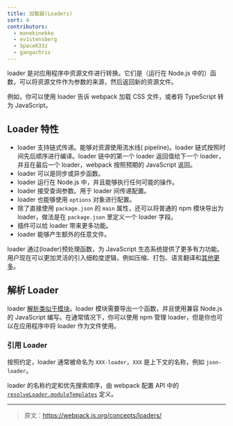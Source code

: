 ```yaml
---
title: 加载器(Loaders)
sort: 4
contributors:
  - manekinekko
  - ev1stensberg
  - SpaceK33z
  - gangachris
---
```


loader 是对应用程序中资源文件进行转换。它们是（运行在 Node.js 中的）函数，可以将资源文件作为参数的来源，然后返回新的资源文件。

例如，你可以使用 loader 告诉 webpack 加载 CSS 文件，或者将 TypeScript 转为 JavaScript。

## Loader 特性

* loader 支持链式传递。能够对资源使用流水线( pipeline)。loader 链式按照时间先后顺序进行编译。loader 链中的第一个 loader 返回值给下一个 loader，并且在最后一个 loader，webpack 按照预期的 JavaScript 返回。
* loader 可以是同步或异步函数。
* loader 运行在 Node.js 中，并且能够执行任何可能的操作。
* loader 接受查询参数。用于 loader 间传递配置。
* loader 也能够使用 `options` 对象进行配置。
* 除了直接使用 `package.json` 的 `main` 属性，还可以将普通的 npm 模块导出为 loader，做法是在 `package.json` 里定义一个 loader 字段。
* 插件可以给 loader 带来更多功能。
* loader 能够产生额外的任意文件。

loader 通过(loader)预处理函数，为 JavaScript 生态系统提供了更多有力功能。用户现在可以更加灵活的引入细粒度逻辑，例如压缩、打包、语言翻译和[其他更多](/loaders)。

## 解析 Loader

loader [解析类似于模块](/concepts/module-resolution/)。loader 模块需要导出一个函数，并且使用兼容 Node.js 的 JavaScript 编写。在通常情况下，你可以使用 npm 管理 loader，但是你也可以在应用程序中将 loader 作为文件使用。

### 引用 Loader

按照约定，loader 通常被命名为 `XXX-loader`，`XXX` 是上下文的名称，例如 `json-loader`。

loader 的名称约定和优先搜索顺序，由 webpack 配置 API 中的  [`resolveLoader.moduleTemplates`](/configuration/resolve#resolveloader) 定义。

***

> 原文：https://webpack.js.org/concepts/loaders/
